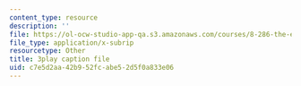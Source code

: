 ```yaml
---
content_type: resource
description: ''
file: https://ol-ocw-studio-app-qa.s3.amazonaws.com/courses/8-286-the-early-universe-fall-2013/c7e5d2aa42b952fcabe52d5f0a833e06_U_Ot1PTuUv4.vtt
file_type: application/x-subrip
resourcetype: Other
title: 3play caption file
uid: c7e5d2aa-42b9-52fc-abe5-2d5f0a833e06
---
```

